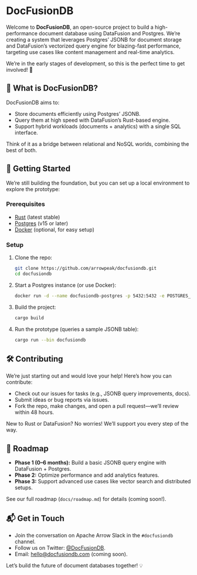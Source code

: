 # DocFusionDB

Welcome to **DocFusionDB**, an open-source project to build a high-performance document database using DataFusion and Postgres. We’re creating a system that leverages Postgres’ JSONB for document storage and DataFusion’s vectorized query engine for blazing-fast performance, targeting use cases like content management and real-time analytics.

We’re in the early stages of development, so this is the perfect time to get involved! 🎉

## 🌟 What is DocFusionDB?

DocFusionDB aims to:

- Store documents efficiently using Postgres’ JSONB.
- Query them at high speed with DataFusion’s Rust-based engine.
- Support hybrid workloads (documents + analytics) with a single SQL interface.

Think of it as a bridge between relational and NoSQL worlds, combining the best of both.

## 🚀 Getting Started

We’re still building the foundation, but you can set up a local environment to explore the prototype:

### Prerequisites

- [Rust](https://www.rust-lang.org/tools/install) (latest stable)
- [Postgres](https://www.postgresql.org/download/) (v15 or later)
- [Docker](https://www.docker.com/get-started/) (optional, for easy setup)

### Setup

1. Clone the repo:

   ```bash
   git clone https://github.com/arrowpeak/docfusiondb.git
   cd docfusiondb
   ```

2. Start a Postgres instance (or use Docker):

   ```bash
   docker run -d --name docfusiondb-postgres -p 5432:5432 -e POSTGRES_PASSWORD=yourpassword postgres:15
   ```

3. Build the project:

   ```bash
   cargo build
   ```

4. Run the prototype (queries a sample JSONB table):

   ```bash
   cargo run --bin docfusiondb
   ```

## 🛠️ Contributing

We’re just starting out and would love your help! Here’s how you can contribute:

- Check out our issues for tasks (e.g., JSONB query improvements, docs).
- Submit ideas or bug reports via issues.
- Fork the repo, make changes, and open a pull request—we’ll review within 48 hours.

New to Rust or DataFusion? No worries! We’ll support you every step of the way.

## 📜 Roadmap

- **Phase 1 (0–6 months):** Build a basic JSONB query engine with DataFusion + Postgres.
- **Phase 2:** Optimize performance and add analytics features.
- **Phase 3:** Support advanced use cases like vector search and distributed setups.

See our full roadmap (`docs/roadmap.md`) for details (coming soon!).

## 📬 Get in Touch

- Join the conversation on Apache Arrow Slack in the `#docfusiondb` channel.
- Follow us on Twitter: [@DocFusionDB](https://twitter.com/DocFusionDB).
- Email: hello@docfusiondb.com (coming soon).

Let’s build the future of document databases together! 💡
